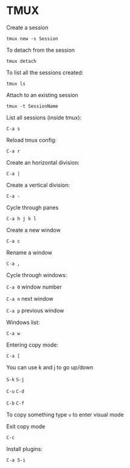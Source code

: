 # TMUX

Create a session

`tmux new -s Session`

To detach from the session

`tmux detach`

To list all the sessions created:

`tmux ls`

Attach to an existing session

`tmux -t SessionName`

List all sessions (inside tmux):

`C-a s`

Reload tmux config:

`C-a r`

Create an horizontal division:

`C-a |`

Create a vertical division:

`C-a -`

Cycle through panes

`C-a h j k l`

Create a new window

`C-a c `

Rename a window

`C-a ,`

Cycle through windows:

`C-a 0` window number

`C-a n` next window

`C-a p` previous window

Windows list:

`C-a w`

Entering copy mode:

`C-a [`

You can use k and j to go up/down

`S-k` `S-j`

`C-u` `C-d`

`C-b` `C-f`

To copy something type `v` to enter visual mode

Exit copy mode

`C-c`

Install plugins:

`C-a S-i`

